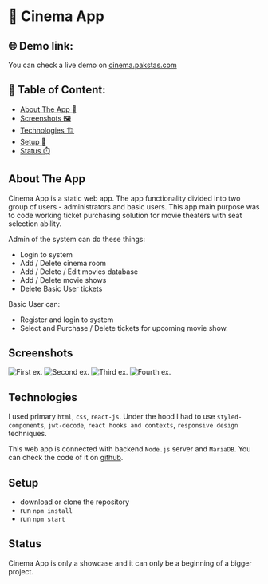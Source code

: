 # :movie_camera: Cinema App


## :globe_with_meridians: Demo link:
You can check a live demo on [cinema.pakstas.com](http://cinema.pakstas.com)


## :file_folder: Table of Content: 

- [About The App :page_with_curl:](#about-the-app)
- [Screenshots :framed_picture:](#screenshots)
- [Technologies :building_construction:](#technologies)
- [Setup :wrench:](#setup)
- [Status :stopwatch:](#status)


## About The App 
Cinema App is a static web app. The app functionality divided into two group of users - administrators and basic users. This app main purpose was to code working ticket purchasing solution for movie theaters with seat selection ability. 

Admin of the system can do these things:
- Login to system
- Add / Delete cinema room
- Add / Delete / Edit movies database
- Add / Delete movie shows
- Delete Basic User tickets

Basic User can:
- Register and login to system
- Select and Purchase / Delete tickets for upcoming movie show.

## Screenshots 

![First ex.](https://i.ibb.co/bNnr3Ds/1.png)
![Second ex.](https://i.ibb.co/7gh60Qn/2.png)
![Third ex.](https://i.ibb.co/yWBpSYP/3.png)
![Fourth ex.](https://i.ibb.co/vzf8k8S/4.png)

## Technologies 
I used primary `html`, `css`, `react-js`.
Under the hood I had to use `styled-components`, `jwt-decode`, `react hooks and contexts`, `responsive design` techniques.

This web app is connected with backend `Node.js` server and `MariaDB`. You can check the code of it on [github](https://github.com/pakstas/Cinema-backend).


## Setup 
- download or clone the repository
- run `npm install`
- run `npm start`


## Status 
Cinema App is only a showcase and it can only be a beginning of a bigger project.

